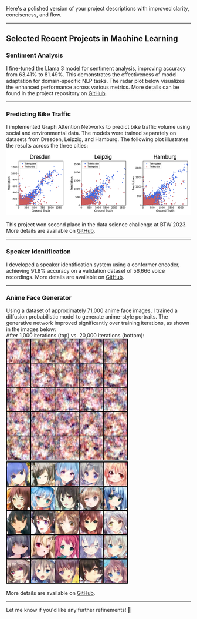 Here's a polished version of your project descriptions with improved clarity, conciseness, and flow.  

---

## Selected Recent Projects in Machine Learning  

### Sentiment Analysis  
I fine-tuned the Llama 3 model for sentiment analysis, improving accuracy from 63.41% to 81.49%. This demonstrates the effectiveness of model adaptation for domain-specific NLP tasks. The radar plot below visualizes the enhanced performance across various metrics. More details can be found in the project repository on [GitHub](https://github.com/Wen-ChuangChou/sentiment_analysis).  

---

### Predicting Bike Traffic  
I implemented Graph Attention Networks to predict bike traffic volume using social and environmental data. The models were trained separately on datasets from Dresden, Leipzig, and Hamburg. The following plot illustrates the results across the three cities:  
![prediction](https://github.com/Wen-ChuangChou/Predict-Bike-Traffic/blob/main/doc/fig/prediction.png?raw=true)  

This project won second place in the data science challenge at BTW 2023. More details are available on [GitHub](https://wen-chuangchou.github.io/Predict-Bike-Traffic/).  

---

### Speaker Identification  
I developed a speaker identification system using a conformer encoder, achieving 91.8% accuracy on a validation dataset of 56,666 voice recordings. More details are available on [GitHub](https://wen-chuangchou.github.io/Speaker-identification/).  

---

### Anime Face Generator  
Using a dataset of approximately 71,000 anime face images, I trained a diffusion probabilistic model to generate anime-style portraits. The generative network improved significantly over training iterations, as shown in the images below:  
After 1,000 iterations (top) vs. 20,000 iterations (bottom):  
![1000](https://github.com/Wen-ChuangChou/Anime-face-generator/blob/main/doc/fig/1000iterations.png?raw=true)  
![20000](https://github.com/Wen-ChuangChou/Anime-face-generator/blob/main/doc/fig/20000iterations.png?raw=true)  

More details are available on [GitHub](https://wen-chuangchou.github.io/Anime-face-generator/).  

---

Let me know if you'd like any further refinements! 🚀
